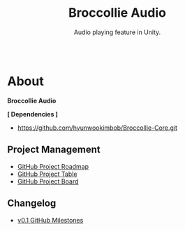 <!-- PROJECT LOGO -->
<div align="center">
  <h1 align="center">Broccollie Audio</h1>
  <p align="center">
    Audio playing feature in Unity.<br />
    <br />
  </p>
</div>

<br />

# About
**Broccollie Audio**

**[ Dependencies ]**
- https://github.com/hyunwookimbob/Broccollie-Core.git

## Project Management 
- [GitHub Project Roadmap](https://github.com/users/hyunwookimbob/projects/6/views/1)
- [GitHub Project Table](https://github.com/users/hyunwookimbob/projects/6/views/3)
- [GitHub Project Board](https://github.com/users/hyunwookimbob/projects/6/views/2)

## Changelog
- [v0.1 GitHub Milestones]()

<br />
